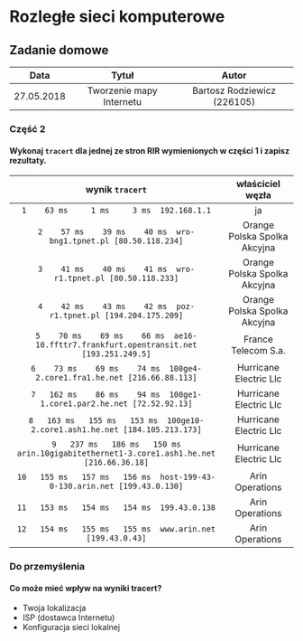 # Rozległe sieci komputerowe

## Zadanie domowe

Data | Tytuł | Autor
:-: | :-: | :-:
27.05.2018	| Tworzenie mapy Internetu | Bartosz Rodziewicz (226105)

### Część 2

#### Wykonaj `tracert` dla jednej ze stron RIR wymienionych w części 1 i zapisz rezultaty.

wynik `tracert` | właściciel węzła
:-: | :-:
`1    63 ms     1 ms     3 ms  192.168.1.1` | ja
`2    57 ms    39 ms    40 ms  wro-bng1.tpnet.pl [80.50.118.234]` | Orange Polska Spolka Akcyjna
`3    41 ms    40 ms    41 ms  wro-r1.tpnet.pl [80.50.118.233]` | Orange Polska Spolka Akcyjna
`4    42 ms    43 ms    42 ms  poz-r1.tpnet.pl [194.204.175.209]` | Orange Polska Spolka Akcyjna
`5    70 ms    69 ms    66 ms  ae16-10.ffttr7.frankfurt.opentransit.net [193.251.249.5]` | France Telecom S.a.
`6    73 ms    69 ms    74 ms  100ge4-2.core1.fra1.he.net [216.66.88.113]` | Hurricane Electric Llc
`7   162 ms    86 ms    94 ms  100ge1-1.core1.par2.he.net [72.52.92.13]` | Hurricane Electric Llc
`8   163 ms   155 ms   153 ms  100ge10-2.core1.ash1.he.net [184.105.213.173]` | Hurricane Electric Llc
`9   237 ms   186 ms   150 ms  arin.10gigabitethernet1-3.core1.ash1.he.net [216.66.36.18]` | Hurricane Electric Llc
`10   155 ms   157 ms   156 ms  host-199-43-0-130.arin.net [199.43.0.130]` | Arin Operations
`11   153 ms   154 ms   154 ms  199.43.0.138` | Arin Operations
`12   154 ms   155 ms   155 ms  www.arin.net [199.43.0.43]` | Arin Operations

### Do przemyślenia

#### Co może mieć wpływ na wyniki tracert?
* Twoja lokalizacja
* ISP (dostawca Internetu)
* Konfiguracja sieci lokalnej
